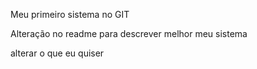 Meu primeiro sistema no GIT

Alteração no readme para descrever melhor meu sistema
 
alterar o que eu quiser